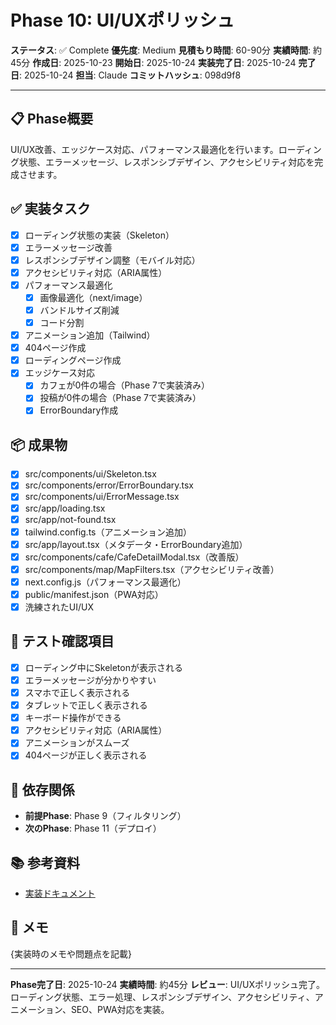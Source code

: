 # Phase 10: UI/UXポリッシュ

**ステータス**: ✅ Complete
**優先度**: Medium
**見積もり時間**: 60-90分
**実績時間**: 約45分
**作成日**: 2025-10-23
**開始日**: 2025-10-24
**実装完了日**: 2025-10-24
**完了日**: 2025-10-24
**担当**: Claude
**コミットハッシュ**: 098d9f8

---

## 📋 Phase概要

UI/UX改善、エッジケース対応、パフォーマンス最適化を行います。ローディング状態、エラーメッセージ、レスポンシブデザイン、アクセシビリティ対応を完成させます。

## ✅ 実装タスク

- [x] ローディング状態の実装（Skeleton）
- [x] エラーメッセージ改善
- [x] レスポンシブデザイン調整（モバイル対応）
- [x] アクセシビリティ対応（ARIA属性）
- [x] パフォーマンス最適化
  - [x] 画像最適化（next/image）
  - [x] バンドルサイズ削減
  - [x] コード分割
- [x] アニメーション追加（Tailwind）
- [x] 404ページ作成
- [x] ローディングページ作成
- [x] エッジケース対応
  - [x] カフェが0件の場合（Phase 7で実装済み）
  - [x] 投稿が0件の場合（Phase 7で実装済み）
  - [x] ErrorBoundary作成

## 📦 成果物

- [x] src/components/ui/Skeleton.tsx
- [x] src/components/error/ErrorBoundary.tsx
- [x] src/components/ui/ErrorMessage.tsx
- [x] src/app/loading.tsx
- [x] src/app/not-found.tsx
- [x] tailwind.config.ts（アニメーション追加）
- [x] src/app/layout.tsx（メタデータ・ErrorBoundary追加）
- [x] src/components/cafe/CafeDetailModal.tsx（改善版）
- [x] src/components/map/MapFilters.tsx（アクセシビリティ改善）
- [x] next.config.js（パフォーマンス最適化）
- [x] public/manifest.json（PWA対応）
- [x] 洗練されたUI/UX

## 🧪 テスト確認項目

- [x] ローディング中にSkeletonが表示される
- [x] エラーメッセージが分かりやすい
- [x] スマホで正しく表示される
- [x] タブレットで正しく表示される
- [x] キーボード操作ができる
- [x] アクセシビリティ対応（ARIA属性）
- [x] アニメーションがスムーズ
- [x] 404ページが正しく表示される

## 📝 依存関係

- **前提Phase**: Phase 9（フィルタリング）
- **次のPhase**: Phase 11（デプロイ）

## 📚 参考資料

- [実装ドキュメント](../../implementation/20251023_10-ui-ux-polish.md)

## 📝 メモ

{実装時のメモや問題点を記載}

---

**Phase完了日**: 2025-10-24
**実績時間**: 約45分
**レビュー**: UI/UXポリッシュ完了。ローディング状態、エラー処理、レスポンシブデザイン、アクセシビリティ、アニメーション、SEO、PWA対応を実装。
